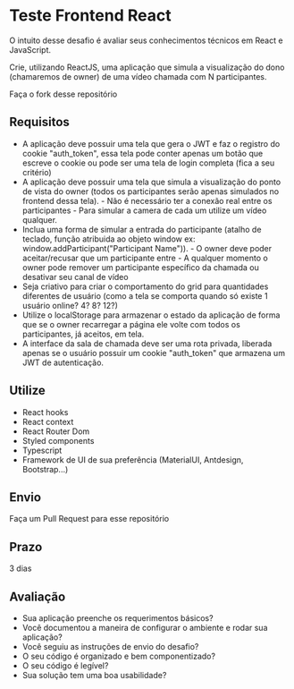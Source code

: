 # Teste Frontend React

  O intuito desse desafio é avaliar seus conhecimentos técnicos em React e JavaScript.

  Crie, utilizando ReactJS, uma aplicação que simula a visualização do dono (chamaremos de owner) de uma vídeo chamada com N participantes.

  Faça o fork desse repositório

## Requisitos
  - A aplicação deve possuir uma tela que gera o JWT e faz o registro do cookie "auth_token", essa tela pode conter apenas um botão que escreve o cookie ou pode ser uma tela de login completa (fica a seu critério)
  - A aplicação deve possuir uma tela que simula a visualização do ponto de vista do owner (todos os participantes serão apenas simulados no frontend dessa tela).
          - Não é necessário ter a conexão real entre os participantes
          - Para simular a camera de cada um utilize um vídeo qualquer.
  - Inclua uma forma de simular a entrada do participante (atalho de teclado, função atribuida ao objeto window ex: window.addParticipant("Participant Name")).
          - O owner deve poder aceitar/recusar que um participante entre
          - A qualquer momento o owner pode remover um participante específico da chamada ou desativar seu canal de vídeo
  - Seja criativo para criar o comportamento do grid para quantidades diferentes de usuário (como a tela se comporta quando só existe 1 usuário online? 4? 8? 12?)
  - Utilize o localStorage para armazenar o estado da aplicação de forma que se o owner recarregar a página ele volte com todos os participantes, já aceitos, em tela.
  - A interface da sala de chamada deve ser uma rota privada, liberada apenas se o usuário possuir um cookie "auth_token" que armazena um JWT de autenticação.

## Utilize
  - React hooks
  - React context
  - React Router Dom
  - Styled components
  - Typescript
  - Framework de UI de sua preferência (MaterialUI, Antdesign, Bootstrap...)

## Envio
  Faça um Pull Request para esse repositório


## Prazo
  3 dias

## Avaliação

  - Sua aplicação preenche os requerimentos básicos?
  - Você documentou a maneira de configurar o ambiente e rodar sua aplicação?
  - Você seguiu as instruções de envio do desafio?
  - O seu código é organizado e bem componentizado?
  - O seu código é legível?
  - Sua solução tem uma boa usabilidade?
